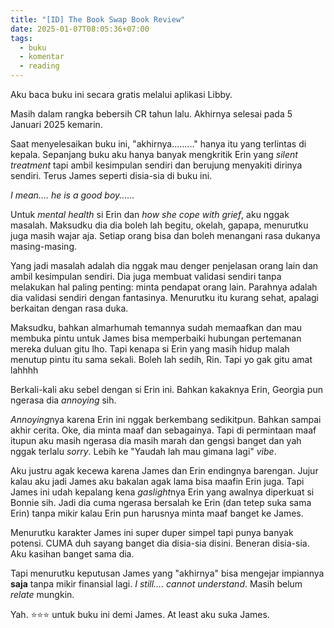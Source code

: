 ```yaml
---
title: "[ID] The Book Swap Book Review"
date: 2025-01-07T08:05:36+07:00
tags:
  - buku
  - komentar
  - reading
---
```

Aku baca buku ini secara gratis melalui aplikasi Libby.

Masih dalam rangka bebersih CR tahun lalu. Akhirnya selesai pada 5 Januari 2025 kemarin.

Saat menyelesaikan buku ini, "akhirnya........." hanya itu yang terlintas di kepala. Sepanjang buku aku hanya banyak mengkritik Erin yang *silent treatment* tapi ambil kesimpulan sendiri dan berujung menyakiti dirinya sendiri. Terus James seperti disia-sia di buku ini.

*I mean.... he is a good boy......*

Untuk *mental health* si Erin dan *how she cope with grief*, aku nggak masalah. Maksudku dia dia boleh lah begitu, okelah, gapapa, menurutku juga masih wajar aja. Setiap orang bisa dan boleh menangani rasa dukanya masing-masing. 

Yang jadi masalah adalah dia nggak mau denger penjelasan orang lain dan ambil kesimpulan sendiri. Dia juga membuat validasi sendiri tanpa melakukan hal paling penting: minta pendapat orang lain. Parahnya adalah dia validasi sendiri dengan fantasinya. Menurutku itu kurang sehat, apalagi berkaitan dengan rasa duka.

Maksudku, bahkan almarhumah temannya sudah memaafkan dan mau membuka pintu untuk James bisa memperbaiki hubungan pertemanan mereka duluan gitu lho. Tapi kenapa si Erin yang masih hidup malah menutup pintu itu sama sekali. Boleh lah sedih, Rin. Tapi yo gak gitu amat lahhhh

Berkali-kali aku sebel dengan si Erin ini. Bahkan kakaknya Erin, Georgia pun ngerasa dia *annoying* sih.

*Annoying*nya karena Erin ini nggak berkembang sedikitpun. Bahkan sampai akhir cerita. Oke, dia minta maaf dan sebagainya. Tapi di permintaan maaf itupun aku masih ngerasa dia masih marah dan gengsi banget dan yah nggak terlalu *sorry*. Lebih ke "Yaudah lah mau gimana lagi" *vibe*.

Aku justru agak kecewa karena James dan Erin endingnya barengan. Jujur kalau aku jadi James aku bakalan agak lama bisa maafin Erin juga. Tapi James ini udah kepalang kena *gaslight*nya Erin yang awalnya diperkuat si Bonnie sih. Jadi dia cuma ngerasa bersalah ke Erin (dan tetep suka sama Erin) tanpa mikir kalau Erin pun harusnya minta maaf banget ke James.

Menurutku karakter James ini super duper simpel tapi punya banyak potensi. CUMA duh sayang banget dia disia-sia disini. Beneran disia-sia. Aku kasihan banget sama dia. 

Tapi menurutku keputusan James yang "akhirnya" bisa mengejar impiannya **saja** tanpa mikir finansial lagi. *I still.... cannot understand*. Masih belum *relate* mungkin.

Yah. :star::star::star: untuk buku ini demi James. At least aku suka James.